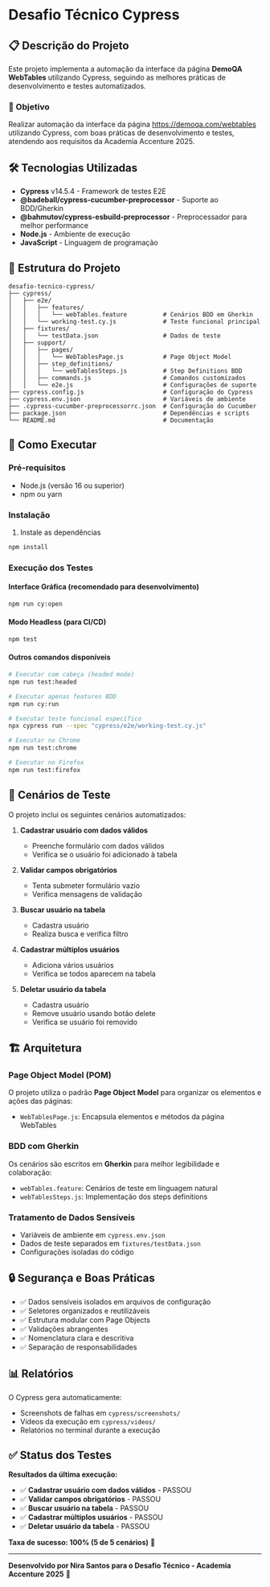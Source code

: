 # Desafio Técnico Cypress

## 📋 Descrição do Projeto

Este projeto implementa a automação da interface da página **DemoQA WebTables** utilizando Cypress, seguindo as melhores práticas de desenvolvimento e testes automatizados.

### 🎯 Objetivo

Realizar automação da interface da página https://demoqa.com/webtables utilizando Cypress, com boas práticas de desenvolvimento e testes, atendendo aos requisitos da Academia Accenture 2025.

## 🛠️ Tecnologias Utilizadas

- **Cypress** v14.5.4 - Framework de testes E2E
- **@badeball/cypress-cucumber-preprocessor** - Suporte ao BDD/Gherkin
- **@bahmutov/cypress-esbuild-preprocessor** - Preprocessador para melhor performance
- **Node.js** - Ambiente de execução
- **JavaScript** - Linguagem de programação

## 📁 Estrutura do Projeto

```
desafio-tecnico-cypress/
├── cypress/
│   ├── e2e/
│   │   ├── features/
│   │   │   └── webTables.feature          # Cenários BDD em Gherkin
│   │   └── working-test.cy.js             # Teste funcional principal
│   ├── fixtures/
│   │   └── testData.json                  # Dados de teste
│   ├── support/
│   │   ├── pages/
│   │   │   └── WebTablesPage.js           # Page Object Model
│   │   ├── step_definitions/
│   │   │   └── webTablesSteps.js          # Step Definitions BDD
│   │   ├── commands.js                    # Comandos customizados
│   │   └── e2e.js                         # Configurações de suporte
├── cypress.config.js                      # Configuração do Cypress
├── cypress.env.json                       # Variáveis de ambiente
├── .cypress-cucumber-preprocessorrc.json  # Configuração do Cucumber
├── package.json                           # Dependências e scripts
└── README.md                              # Documentação
```

## 🚀 Como Executar

### Pré-requisitos

- Node.js (versão 16 ou superior)
- npm ou yarn

### Instalação

1. Instale as dependências
```bash
npm install
```

### Execução dos Testes

#### Interface Gráfica (recomendado para desenvolvimento)
```bash
npm run cy:open
```

#### Modo Headless (para CI/CD)
```bash
npm test
```

#### Outros comandos disponíveis
```bash
# Executar com cabeça (headed mode)
npm run test:headed

# Executar apenas features BDD
npm run cy:run

# Executar teste funcional específico
npx cypress run --spec "cypress/e2e/working-test.cy.js"

# Executar no Chrome
npm run test:chrome

# Executar no Firefox
npm run test:firefox
```

## 📝 Cenários de Teste

O projeto inclui os seguintes cenários automatizados:

1. **Cadastrar usuário com dados válidos**
   - Preenche formulário com dados válidos
   - Verifica se o usuário foi adicionado à tabela

2. **Validar campos obrigatórios**
   - Tenta submeter formulário vazio
   - Verifica mensagens de validação

3. **Buscar usuário na tabela**
   - Cadastra usuário
   - Realiza busca e verifica filtro

4. **Cadastrar múltiplos usuários**
   - Adiciona vários usuários
   - Verifica se todos aparecem na tabela

5. **Deletar usuário da tabela**
   - Cadastra usuário
   - Remove usuário usando botão delete
   - Verifica se usuário foi removido

## 🏗️ Arquitetura

### Page Object Model (POM)

O projeto utiliza o padrão **Page Object Model** para organizar os elementos e ações das páginas:

- `WebTablesPage.js`: Encapsula elementos e métodos da página WebTables

### BDD com Gherkin

Os cenários são escritos em **Gherkin** para melhor legibilidade e colaboração:

- `webTables.feature`: Cenários de teste em linguagem natural
- `webTablesSteps.js`: Implementação dos steps definitions

### Tratamento de Dados Sensíveis

- Variáveis de ambiente em `cypress.env.json`
- Dados de teste separados em `fixtures/testData.json`
- Configurações isoladas do código

## 🔒 Segurança e Boas Práticas

- ✅ Dados sensíveis isolados em arquivos de configuração
- ✅ Seletores organizados e reutilizáveis
- ✅ Estrutura modular com Page Objects
- ✅ Validações abrangentes
- ✅ Nomenclatura clara e descritiva
- ✅ Separação de responsabilidades

## 📊 Relatórios

O Cypress gera automaticamente:

- Screenshots de falhas em `cypress/screenshots/`
- Vídeos da execução em `cypress/videos/`
- Relatórios no terminal durante a execução

## ✅ Status dos Testes

**Resultados da última execução:**
- ✅ **Cadastrar usuário com dados válidos** - PASSOU
- ✅ **Validar campos obrigatórios** - PASSOU  
- ✅ **Buscar usuário na tabela** - PASSOU
- ✅ **Cadastrar múltiplos usuários** - PASSOU
- ✅ **Deletar usuário da tabela** - PASSOU

**Taxa de sucesso: 100% (5 de 5 cenários)** 🎉

---

**Desenvolvido por Nira Santos para o Desafio Técnico - Academia Accenture 2025** 🚀
